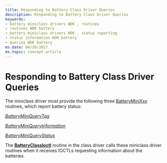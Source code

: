 ```yaml
---
title: Responding to Battery Class Driver Queries
description: Responding to Battery Class Driver Queries
keywords:
- battery miniclass drivers WDK , routines
- routines WDK battery
- battery miniclass drivers WDK , status reporting
- status information WDK battery
- queries WDK battery
ms.date: 04/20/2017
ms.topic: concept-article
---
```


# Responding to Battery Class Driver Queries

The miniclass driver must provide the following three [BatteryMini*Xxx*](/windows-hardware/drivers/ddi/_battery/) routines, which report battery status:

[*BatteryMiniQueryTag*](/windows/win32/api/batclass/nc-batclass-bclass_query_tag_callback)

[*BatteryMiniQueryInformation*](/windows/win32/api/batclass/nc-batclass-bclass_query_information_callback)

[*BatteryMiniQueryStatus*](/windows/win32/api/batclass/nc-batclass-bclass_query_status_callback)

The [**BatteryClassIoctl**](/windows/win32/api/batclass/nf-batclass-batteryclassioctl) routine in the class driver calls these miniclass driver routines when it receives IOCTLs requesting information about the batteries.
